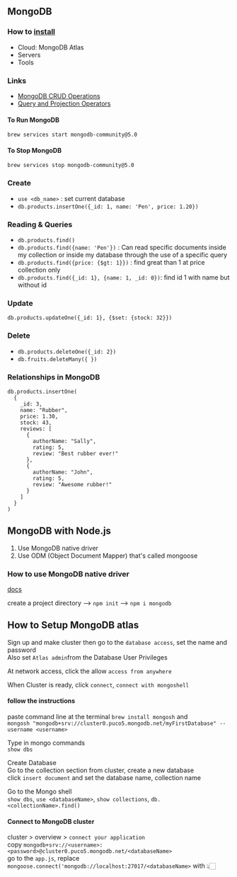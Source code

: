 ## MongoDB

### How to [install](https://docs.mongodb.com/v5.0/installation/)

- Cloud: MongoDB Atlas
- Servers
- Tools

### Links

- [MongoDB CRUD Operations](https://docs.mongodb.com/manual/crud/)
- [Query and Projection Operators](https://docs.mongodb.com/manual/reference/operator/query/)

#### To Run MongoDB

`brew services start mongodb-community@5.0`

#### To Stop MongoDB

`brew services stop mongodb-community@5.0`

### Create

- `use <db_name>` : set current database
- `db.products.insertOne({_id: 1, name: 'Pen', price: 1.20})`

### Reading & Queries

- `db.products.find()`
- `db.products.find({name: 'Pen'})` : Can read specific documents inside my collection or inside my database through the use of a specific query
- `db.products.find({price: {$gt: 1}})` : find great than 1 at price collection only
- `db.products.find({_id: 1}, {name: 1, _id: 0})`: find id 1 with name but without id

### Update

`db.products.updateOne({_id: 1}, {$set: {stock: 32}})`

### Delete

- `db.products.deleteOne({_id: 2})`
- `db.fruits.deleteMany({ })`

### Relationships in MongoDB

```
db.products.insertOne(
  {
    _id: 3,
    name: "Rubber",
    price: 1.30,
    stock: 43,
    reviews: [
      {
        authorName: "Sally",
        rating: 5,
        review: "Best rubber ever!"
      },
      {
        authorName: "John",
        rating: 5,
        review: "Awesome rubber!"
      }
    ]
  }
)
```

## MongoDB with Node.js

1. Use MongoDB native driver
2. Use ODM (Object Document Mapper) that's called mongoose

### How to use MongoDB native driver

[docs](https://docs.mongodb.com/drivers/node/current/quick-start/)

create a project directory ⟶ `npm init` ⟶ `npm i mongodb`

## How to Setup MongoDB atlas

Sign up and make cluster then go to the `database access`, set the name and password  
Also set `Atlas admin`from the Database User Privileges

At network access, click the allow `access from anywhere`

When Cluster is ready, click `connect`, `connect with mongoshell`

#### follow the instructions

paste command line at the terminal `brew install mongosh` and  
`mongosh "mongodb+srv://cluster0.puco5.mongodb.net/myFirstDatabase" --username <username>`

Type in mongo commands  
`show dbs`

Create Database  
Go to the collection section from cluster, create a new database  
click `insert document` and set the database name, collection name

Go to the Mongo shell  
`show dbs`, `use <databaseName>`, `show collections`, `db.<collectionName>.find()`

#### Connect to MongoDB cluster

cluster > overview > `connect your application`  
copy `mongodb+srv://<username>:<password>@cluster0.puco5.mongodb.net/<databaseName>`  
go to the `app.js`, replace `mongoose.connect('mongodb://localhost:27017/<databaseName>` with 👆🏻
